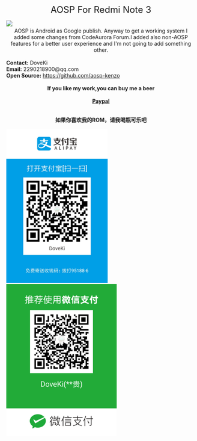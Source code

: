 <div class="text" style=" text-align:center;"><p><font size="5">AOSP For Redmi Note 3</font></p></div>
<img src="https://timgsa.baidu.com/timg?image&quality=80&size=b9999_10000&sec=1502590138729&di=40bc0482a1526e6d4b0b56675b604171&imgtype=0&src=http%3A%2F%2Fimg.mp.itc.cn%2Fupload%2F20160708%2Facf864dc326e48eab6c9fa68172a36a4_th.png" /> 
<div class="text" style=" text-align:center;">AOSP is Android as Google publish. Anyway to get a working system I added some changes from CodeAurora Forum.I added also non-AOSP features for a better user experience and I'm not going to add something other.</div>
<br/> <b>Contact:</b> DoveKi
<br/> <b>Email:</b> 2290218900@qq.com
<br/> <b>Open Source:</b> <a href="https://github.com/aosp-kenzo">https://github.com/aosp-kenzo</a>
<br/>
<br/> <div class="text" style=" text-align:center;"><b>If you like my work,you can buy me a beer</b></div>
<br/> <div class="text" style=" text-align:center;"><b><a href="https://www.paypal.me/DoveKi">Paypal</a></b></div>
<br/> <div class="text" style=" text-align:center;"><p><b>如果你喜欢我的ROM，请我喝瓶可乐吧</b></p></div>
<img src="/images/alipay.jpg" width="270" height="410" /> 
<img src="/images/wechat.png" width="294" height="404" /> 	